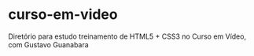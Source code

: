 # curso-em-video
Diretório para estudo treinamento de HTML5 + CSS3 no Curso em Vídeo, com Gustavo Guanabara
